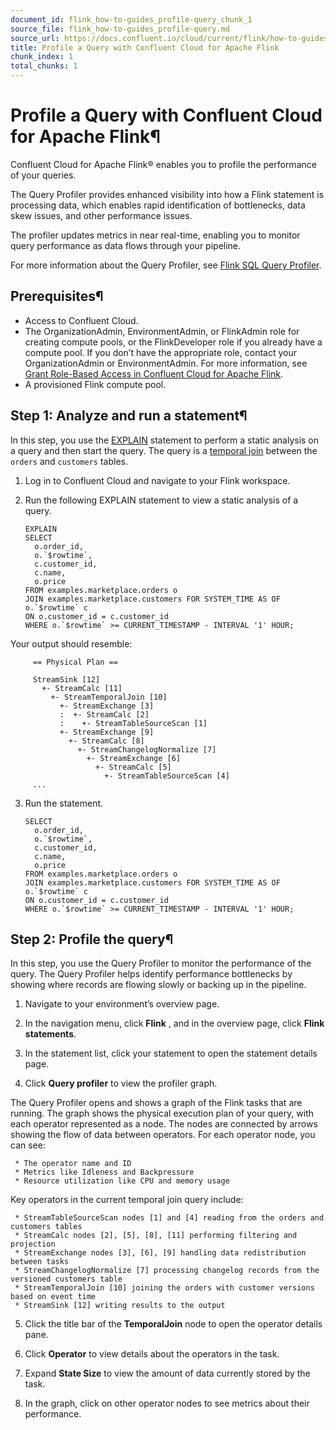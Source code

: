 ```yaml
---
document_id: flink_how-to-guides_profile-query_chunk_1
source_file: flink_how-to-guides_profile-query.md
source_url: https://docs.confluent.io/cloud/current/flink/how-to-guides/profile-query.html
title: Profile a Query with Confluent Cloud for Apache Flink
chunk_index: 1
total_chunks: 1
---
```


# Profile a Query with Confluent Cloud for Apache Flink¶

Confluent Cloud for Apache Flink® enables you to profile the performance of your queries.

The Query Profiler provides enhanced visibility into how a Flink statement is processing data, which enables rapid identification of bottlenecks, data skew issues, and other performance issues.

The profiler updates metrics in near real-time, enabling you to monitor query performance as data flows through your pipeline.

For more information about the Query Profiler, see [Flink SQL Query Profiler](../operate-and-deploy/query-profiler.html#flink-sql-query-profiler).

[](../../_images/flink-query-profiler.gif)

## Prerequisites¶

* Access to Confluent Cloud.
* The OrganizationAdmin, EnvironmentAdmin, or FlinkAdmin role for creating compute pools, or the FlinkDeveloper role if you already have a compute pool. If you don’t have the appropriate role, contact your OrganizationAdmin or EnvironmentAdmin. For more information, see [Grant Role-Based Access in Confluent Cloud for Apache Flink](../operate-and-deploy/flink-rbac.html#flink-rbac).
* A provisioned Flink compute pool.

## Step 1: Analyze and run a statement¶

In this step, you use the [EXPLAIN](../reference/statements/explain.html#flink-sql-explain) statement to perform a static analysis on a query and then start the query. The query is a [temporal join](../reference/queries/joins.html#flink-sql-temporal-joins) between the `orders` and `customers` tables.

  1. Log in to Confluent Cloud and navigate to your Flink workspace.

  2. Run the following EXPLAIN statement to view a static analysis of a query.

         EXPLAIN
         SELECT
           o.order_id,
           o.`$rowtime`,
           c.customer_id,
           c.name,
           o.price
         FROM examples.marketplace.orders o
         JOIN examples.marketplace.customers FOR SYSTEM_TIME AS OF o.`$rowtime` c
         ON o.customer_id = c.customer_id
         WHERE o.`$rowtime` >= CURRENT_TIMESTAMP - INTERVAL '1' HOUR;

Your output should resemble:

         == Physical Plan ==

         StreamSink [12]
           +- StreamCalc [11]
             +- StreamTemporalJoin [10]
               +- StreamExchange [3]
               :  +- StreamCalc [2]
               :    +- StreamTableSourceScan [1]
               +- StreamExchange [9]
                 +- StreamCalc [8]
                   +- StreamChangelogNormalize [7]
                     +- StreamExchange [6]
                       +- StreamCalc [5]
                         +- StreamTableSourceScan [4]
         ...

  3. Run the statement.

         SELECT
           o.order_id,
           o.`$rowtime`,
           c.customer_id,
           c.name,
           o.price
         FROM examples.marketplace.orders o
         JOIN examples.marketplace.customers FOR SYSTEM_TIME AS OF o.`$rowtime` c
         ON o.customer_id = c.customer_id
         WHERE o.`$rowtime` >= CURRENT_TIMESTAMP - INTERVAL '1' HOUR;

## Step 2: Profile the query¶

In this step, you use the Query Profiler to monitor the performance of the query. The Query Profiler helps identify performance bottlenecks by showing where records are flowing slowly or backing up in the pipeline.

  1. Navigate to your environment’s overview page.

  2. In the navigation menu, click **Flink** , and in the overview page, click **Flink statements**.

  3. In the statement list, click your statement to open the statement details page.

  4. Click **Query profiler** to view the profiler graph.

The Query Profiler opens and shows a graph of the Flink tasks that are running. The graph shows the physical execution plan of your query, with each operator represented as a node. The nodes are connected by arrows showing the flow of data between operators. For each operator node, you can see:

     * The operator name and ID
     * Metrics like Idleness and Backpressure
     * Resource utilization like CPU and memory usage

Key operators in the current temporal join query include:

     * StreamTableSourceScan nodes [1] and [4] reading from the orders and customers tables
     * StreamCalc nodes [2], [5], [8], [11] performing filtering and projection
     * StreamExchange nodes [3], [6], [9] handling data redistribution between tasks
     * StreamChangelogNormalize [7] processing changelog records from the versioned customers table
     * StreamTemporalJoin [10] joining the orders with customer versions based on event time
     * StreamSink [12] writing results to the output
  5. Click the title bar of the **TemporalJoin** node to open the operator details pane.

  6. Click **Operator** to view details about the operators in the task.

  7. Expand **State Size** to view the amount of data currently stored by the task.

  8. In the graph, click on other operator nodes to see metrics about their performance.
